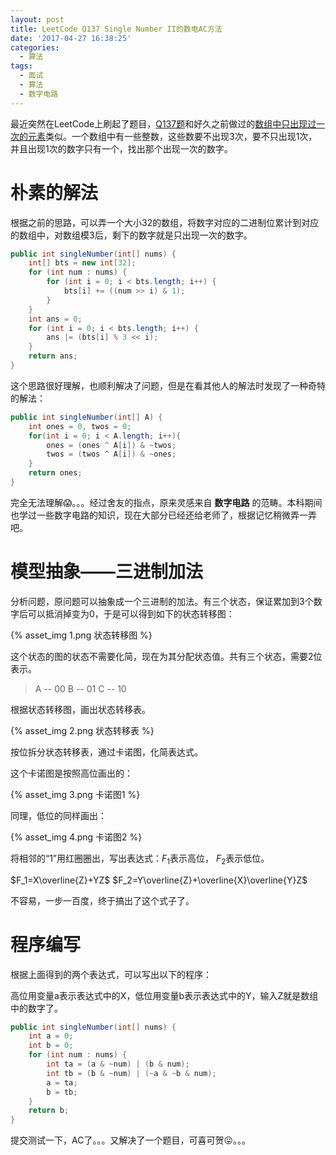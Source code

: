 ```yaml
---
layout: post
title: LeetCode Q137 Single Number II的数电AC方法
date: '2017-04-27 16:38:25'
categories:
  - 算法
tags:
  - 面试
  - 算法
  - 数字电路
---
```


最近突然在LeetCode上刷起了题目，[Q137题](https://leetcode.com/problems/single-number-ii/#/description)和好久之前做过的[数组中只出现过一次的元素](/2013/10/10/single-element-in-a-array/)类似。一个数组中有一些整数，这些数要不出现3次，要不只出现1次，并且出现1次的数字只有一个，找出那个出现一次的数字。

# 朴素的解法

根据之前的思路，可以弄一个大小32的数组，将数字对应的二进制位累计到对应的数组中，对数组模3后，剩下的数字就是只出现一次的数字。

```java
public int singleNumber(int[] nums) {
    int[] bts = new int[32];
    for (int num : nums) {
        for (int i = 0; i < bts.length; i++) {
            bts[i] += ((num >> i) & 1);
        }
    }
    int ans = 0;
    for (int i = 0; i < bts.length; i++) {
        ans |= (bts[i] % 3 << i);
    }
    return ans;
}
```

这个思路很好理解，也顺利解决了问题，但是在看其他人的解法时发现了一种奇特的解法：

```java
public int singleNumber(int[] A) {
    int ones = 0, twos = 0;
    for(int i = 0; i < A.length; i++){
        ones = (ones ^ A[i]) & ~twos;
        twos = (twos ^ A[i]) & ~ones;
    }
    return ones;
}
```

完全无法理解:scream:。。。经过舍友的指点，原来灵感来自 **数字电路** 的范畴。本科期间也学过一些数字电路的知识，现在大部分已经还给老师了，根据记忆稍微弄一弄吧。

# 模型抽象——三进制加法

分析问题，原问题可以抽象成一个三进制的加法。有三个状态，保证累加到3个数字后可以抵消掉变为0，于是可以得到如下的状态转移图：

{% asset_img 1.png 状态转移图 %}

这个状态的图的状态不需要化简，现在为其分配状态值。共有三个状态，需要2位表示。

> A -- 00
> B -- 01
> C -- 10

根据状态转移图，画出状态转移表。

{% asset_img 2.png 状态转移表 %}

按位拆分状态转移表，通过卡诺图，化简表达式。

这个卡诺图是按照高位画出的：

{% asset_img 3.png 卡诺图1 %}

同理，低位的同样画出：

{% asset_img 4.png 卡诺图2 %}

将相邻的“1”用红圈圈出，写出表达式：$F_1$表示高位， $F_2$表示低位。

$F_1=X\overline{Z}+YZ$
$F_2=Y\overline{Z}+\overline{X}\overline{Y}Z$

不容易，一步一百度，终于搞出了这个式子了。

# 程序编写

根据上面得到的两个表达式，可以写出以下的程序：

高位用变量a表示表达式中的X，低位用变量b表示表达式中的Y，输入Z就是数组中的数字了。

```java
public int singleNumber(int[] nums) {
    int a = 0;
    int b = 0;
    for (int num : nums) {
        int ta = (a & ~num) | (b & num);
        int tb = (b & ~num) | (~a & ~b & num);
        a = ta;
        b = tb;
    }
    return b;
}
```

提交测试一下，AC了。。。又解决了一个题目，可喜可贺:stuck_out_tongue:。。。